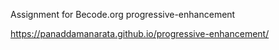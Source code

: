 Assignment for Becode.org
progressive-enhancement

https://panaddamanarata.github.io/progressive-enhancement/
